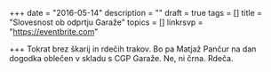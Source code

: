 +++
date = "2016-05-14"
description = ""
draft = true
tags = []
title = "Slovesnost ob odprtju Garaže"
topics = []
linkrsvp = "https://eventbrite.com"

+++
Tokrat brez škarij in rdečih trakov. Bo pa Matjaž Pančur na dan dogodka oblečen v
skladu s CGP Garaže. Ne, ni črna. Rdeča.
